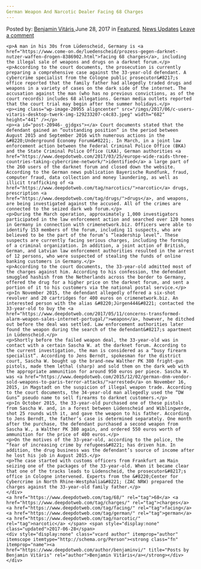 ```yaml
---
German Weapon And Narcotic Dealer Facing 68 Charges
---
```

<article class="post-listing post-20946 post type-post status-publish format-standard has-post-thumbnail hentry  tag-5630 tag-charges tag-facing tag-german tag-narcotic tag-weapon">
    <div class="post-inner">
        <span>Posted by: <a href="https://www.deepdotweb.com/author/benjaminvi/" title="">Benjamin Vitáris </a></span>
    <span>June 28, 2017</span>
    <span>in <a href="https://www.deepdotweb.com/category/deepdot-news/" rel="category tag">Featured</a>, <a href="https://www.deepdotweb.com/category/news-updates/" rel="category tag">News Updates</a></span>
    <span><a href="https://www.deepdotweb.com/2017/06/28/german-weapon-narcotic-dealer-facing-68-charges/#respond">Leave a comment</a></span>
    </p>
    <div class="clear"></div>
    
    <p>A man in his 30s from Lüdenscheid, Germany is <a href="https://www.come-on.de/luedenscheid/prozess-gegen-darknet-nutzer-waffen-drogen-8386902.html">facing 68 charges</a>, including the illegal sale of weapons and drugs on a darknet forum.</p>
    <p>According to the court documents, the prosecution is currently preparing a comprehensive case against the 33-year-old defendant. A cybercrime specialist from the Cologne public prosecutor&#8217;s office reported that the family father had allegedly traded drugs and weapons in a variety of cases on the dark side of the internet. The accusation against the man (who has no previous convictions, as of the court records) includes 68 allegations. German media outlets reported that the court trial may begin after the summer holidays.</p>
    <p><img class="wp-image-20955 aligncenter" src="/imgs/2017/06/c-users-vitaris-desktop-twerk-img-129233207-c4c83.jpeg" width="682" height="441" /></p>
    <p><a id="post-20946-_gjdgxs"></a> Court documents stated that the defendant gained an “outstanding position” in the period between August 2015 and September 2016 with numerous actions in the &#8220;Underground Economy Forum&#8221;. In March, in a joint law enforcement action between the Federal Criminal Police Office (BKA) and the State Criminal Police Office (LKA), German authorities <a href="https://www.deepdotweb.com/2017/03/25/europe-wide-raids-three-countries-taking-cybercrime-network/">identified</a> a large part of the 260 users of the darknet forum and closed down the website. According to the German news publication Bayerische Rundfunk, fraud, computer fraud, data collection and money laundering, as well as illicit trafficking of <a href="https://www.deepdotweb.com/tag/narcotics/">narcotic</a> drugs, prescription <a href="https://www.deepdotweb.com/tag/drugs/">drugs</a>, and weapons, are being investigated against the accused. All of the crimes are connected to the seized dark web forum.</p>
    <p>During the March operation, approximately 1,000 investigators participated in the law enforcement action and searched over 120 homes in Germany in connection with crimenetwork.biz. Officers were able to identify 153 members of the forum, including 11 suspects, who are believed to be the part of the forum’s “leadership level”. These suspects are currently facing serious charges, including the forming of a criminal organization. In addition, a joint action of British, German, and Latvian law enforcement authorities resulted in the arrest of 12 persons, who were suspected of stealing the funds of online banking customers in Germany.</p>
    <p>According to the court documents, the 33-year-old admitted most of the charges against him. According to his confession, the defendant smuggled hashish from the Netherlands across the border to Germany, offered the drug for a higher price on the darknet forum, and sent a portion of it to his customers via the national postal service.</p>
    <p>In November 2015, the defendant allegedly offered a six-shot revolver and 20 cartridges for 400 euros on crimenetwork.biz. An interested person with the alias &#8220;Jürgen444&#8221; contacted the 33-year-old to buy the <a href="https://www.deepdotweb.com/2017/05/11/concerns-transformed-alarm-weapon-sales-internet-portugal/">weapon</a>, however, he ditched out before the deal was settled. Law enforcement authorities later found the weapon during the search of the defendant&#8217;s apartment in Lüdenscheid.</p>
    <p>Shortly before the failed weapon deal, the 33-year-old was in contact with a certain Sascha W. at the darknet forum. According to the current investigation, the man is considered as a “busy firearm specialist”. According to Jens Berndt, spokesman for the district court, Sascha W. bought up the brand-new Walther PK 380 fright-gun pistols, made them lethal (sharp) and sold them on the dark web with the appropriate ammunition for around 950 euros per piece. Sascha W. was <a href="https://www.deepdotweb.com/2015/12/02/german-dnm-vendor-sold-weapons-to-paris-terror-attacks/">arrested</a> on November 16, 2015, in Magstadt on the suspicion of illegal weapon trade. According to the court documents, the 34-year-old man allegedly used the “DW Guns” pseudo name to sell firearms to darknet customers.</p>
    <p>In October 2015, the 33-year-old purchased one of these pistols from Sascha W. and, in a forest between Lüdenscheid and Wiblingwerde, shot 25 rounds with it, and gave the weapon to his father. According to Jens Berndt, the father’s case is determined separately. One month after the purchase, the defendant purchased a second weapon from Sascha W., a Walther PK 380 again, and ordered 550 euros worth of ammunition for the price of 400 euros.</p>
    <p>On the motives of the 33-year-old, according to the police, the “fear of increasing crime by refugees&#8221; has driven him. In addition, the drug business was the defendant’s source of income after he lost his job in August 2015.</p>
    <p>The case started with customs officers from Frankfurt am Main seizing one of the packages of the 33-year-old. When it became clear that one of the tracks leads to Lüdenscheid, the prosecutor&#8217;s office in Cologne intervened. Experts from the &#8220;Center for Cybercrime in North Rhine-Westphalia&#8221; (ZAC NRW) prepared the charges against the 33-year-old family father.</p>
    </div>
    <a href="https://www.deepdotweb.com/tag/68/" rel="tag">68</a> <a href="https://www.deepdotweb.com/tag/charges/" rel="tag">charges</a>  <a href="https://www.deepdotweb.com/tag/facing/" rel="tag">facing</a> <a href="https://www.deepdotweb.com/tag/german/" rel="tag">german</a> <a href="https://www.deepdotweb.com/tag/narcotic/" rel="tag">narcotic</a> </span> <span style="display:none" class="updated">2017-06-28</span>
    <div style="display:none" class="vcard author" itemprop="author" itemscope itemtype="http://schema.org/Person"><strong class="fn" itemprop="name"><a href="https://www.deepdotweb.com/author/benjaminvi/" title="Posts by Benjamin Vitáris" rel="author">Benjamin Vitáris</a></strong></div>
    </div>
</article>

